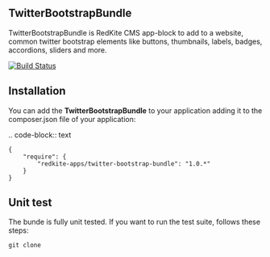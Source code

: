 TwitterBootstrapBundle
----------------------

TwitterBootstrapBundle is RedKite CMS app-block to add to a website, common twitter 
bootstrap elements like buttons, thumbnails, labels, badges, accordions, sliders and 
more.

[![Build Status](https://secure.travis-ci.org/alphalemon/BootstrapThumbnailBlockBundle.png)](http://travis-ci.org/alphalemon/BootstrapThumbnailBlockBundle)

Installation
------------

You can add the **TwitterBootstrapBundle** to your application adding it to the composer.json
file of your application:

.. code-block:: text

    {
        "require": {
            "redkite-apps/twitter-bootstrap-bundle": "1.0.*"
        }
    }

Unit test
---------

The bunde is fully unit tested. If you want to run the test suite, follows these steps:

    git clone 
    
